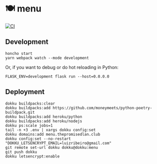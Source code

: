 # 🍽️ menu

[![CI](https://github.com/luizribeiro/menu/actions/workflows/ci.yaml/badge.svg)](https://github.com/luizribeiro/menu/actions/workflows/ci.yaml)

## Development

```
honcho start
yarn webpack watch --mode development
```

Or, if you want to debug or do hot reloading in Python:

```
FLASK_ENV=development flask run --host=0.0.0.0
```

## Deployment

```
dokku buildpacks:clear
dokku buildpacks:add https://github.com/moneymeets/python-poetry-buildpack.git
dokku buildpacks:add heroku/python
dokku buildpacks:add heroku/nodejs
dokku ps:scale jobs=1
tail -n +3 .env | xargs dokku config:set
dokku domains:add menu.thepromisedlan.club
dokku config:set --no-restart "DOKKU_LETSENCRYPT_EMAIL=luizribeiro@gmail.com"
git remote set-url dokku dokku@dokku:menu
git push dokku
dokku letsencrypt:enable
```
